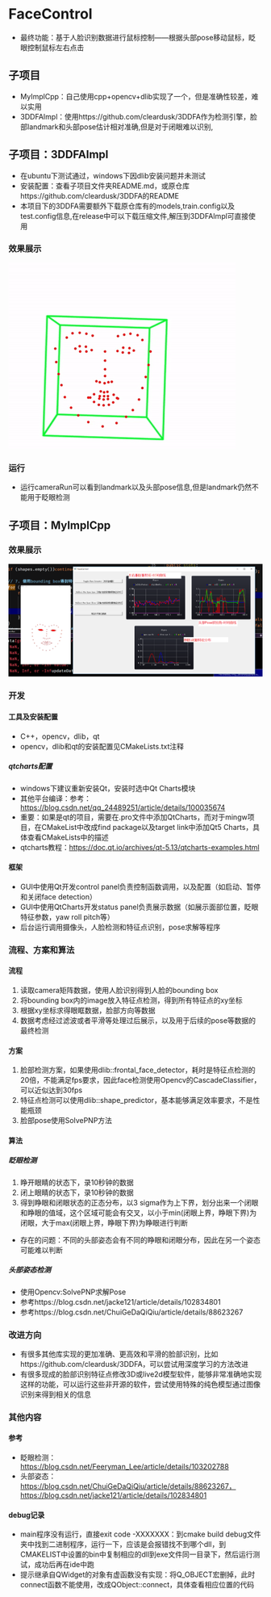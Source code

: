 # FaceControl
- 最终功能：基于人脸识别数据进行鼠标控制——根据头部pose移动鼠标，眨眼控制鼠标左右点击
## 子项目
- MyImplCpp：自己使用cpp+opencv+dlib实现了一个，但是准确性较差，难以实用
- 3DDFAImpl：使用https://github.com/cleardusk/3DDFA作为检测引擎，脸部landmark和头部pose估计相对准确,但是对于闭眼难以识别,
## 子项目：3DDFAImpl
- 在ubuntu下测试通过，windows下因dlib安装问题并未测试
- 安装配置：查看子项目文件夹README.md，或原仓库https://github.com/cleardusk/3DDFA的README
- 本项目下的3DDFA需要额外下载原仓库有的models,train.config以及test.config信息,在release中可以下载压缩文件,解压到3DDFAImpl可直接使用
### 效果展示
![](./1.gif)
### 运行
- 运行cameraRun可以看到landmark以及头部pose信息,但是landmark仍然不能用于眨眼检测


## 子项目：MyImplCpp
### 效果展示
![](./fig1.png)

### 开发
#### 工具及安装配置
- C++，opencv，dlib，qt
- opencv，dlib和qt的安装配置见CMakeLists.txt注释
##### qtcharts配置
- windows下建议重新安装Qt，安装时选中Qt Charts模块
- 其他平台编译：参考：https://blog.csdn.net/qq_24489251/article/details/100035674
- 重要：如果是qt的项目，需要在.pro文件中添加QtCharts，而对于mingw项目，在CMakeList中改成find package以及target link中添加Qt5 Charts，具体查看CMakeLists中的描述
- qtcharts教程：https://doc.qt.io/archives/qt-5.13/qtcharts-examples.html
#### 框架
- GUI中使用Qt开发control panel负责控制函数调用，以及配置（如启动、暂停和关闭face detection）
- GUI中使用QtCharts开发status panel负责展示数据（如展示面部位置，眨眼特征参数，yaw roll pitch等）
- 后台运行调用摄像头，人脸检测和特征点识别，pose求解等程序
### 流程、方案和算法
#### 流程
1. 读取camera矩阵数据，使用人脸识别得到人脸的bounding box
2. 将bounding box内的image放入特征点检测，得到所有特征点的xy坐标
3. 根据xy坐标求得眼眶数据，脸部方向等数据
4. 数据考虑经过滤波或者平滑等处理过后展示，以及用于后续的pose等数据的最终检测
#### 方案
1. 脸部检测方案，如果使用dlib::frontal_face_detector，耗时是特征点检测的20倍，不能满足fps要求，因此face检测使用Opencv的CascadeClassifier，可以近似达到30fps
2. 特征点检测可以使用dlib::shape_predictor，基本能够满足效率要求，不是性能瓶颈
3. 脸部pose使用SolvePNP方法
#### 算法
##### 眨眼检测
1. 睁开眼睛的状态下，录10秒钟的数据
2. 闭上眼睛的状态下，录10秒钟的数据
3. 得到睁眼和闭眼状态的正态分布，以3 sigma作为上下界，划分出来一个闭眼和睁眼的值域，这个区域可能会有交叉，以小于min(闭眼上界，睁眼下界)为闭眼，大于max(闭眼上界，睁眼下界)为睁眼进行判断
- 存在的问题：不同的头部姿态会有不同的睁眼和闭眼分布，因此在另一个姿态可能难以判断
##### 头部姿态检测
- 使用Opencv:SolvePNP求解Pose
- 参考https://blog.csdn.net/jacke121/article/details/102834801
- 参考https://blog.csdn.net/ChuiGeDaQiQiu/article/details/88623267

### 改进方向
- 有很多其他库实现的更加准确、更高效和平滑的脸部识别，比如https://github.com/cleardusk/3DDFA，可以尝试用深度学习的方法改进
- 有很多现成的脸部识别特征点修改3D或live2d模型软件，能够非常准确地实现这样的功能，可以运行这些非开源的软件，尝试使用特殊的纯色模型通过图像识别来得到相关的信息
### 其他内容
#### 参考
- 眨眼检测：https://blog.csdn.net/Feeryman_Lee/article/details/103202788
- 头部姿态：https://blog.csdn.net/ChuiGeDaQiQiu/article/details/88623267，https://blog.csdn.net/jacke121/article/details/102834801
#### debug记录
- main程序没有运行，直接exit code -XXXXXXX：到cmake build debug文件夹中找到二进制程序，运行一下，应该是会报错找不到哪个dll，到CMAKELIST中设置的bin中复制相应的dll到exe文件同一目录下，然后运行测试，成功后再在ide中跑
- 提示继承自QWidget的对象有虚函数没有实现：将Q_OBJECT宏删掉，此时connect函数不能使用，改成QObject::connect，具体查看相应位置的代码
